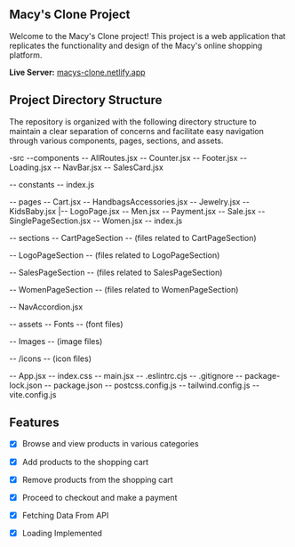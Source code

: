 ## Macy's Clone Project

Welcome to the Macy's Clone project! This project is a web application that replicates the functionality and design of the Macy's online shopping platform.



**Live Server:** [macys-clone.netlify.app](https://macys-clone.netlify.app/)



## Project Directory Structure

The repository is organized with the following directory structure to maintain a clear separation of concerns and facilitate easy navigation through various components, pages, sections, and assets.

-src
--components
   -- AllRoutes.jsx
   -- Counter.jsx
   -- Footer.jsx
   -- Loading.jsx
   -- NavBar.jsx
   -- SalesCard.jsx

-- constants
   -- index.js

-- pages
   -- Cart.jsx
   -- HandbagsAccessories.jsx
   -- Jewelry.jsx
   -- KidsBaby.jsx
   |-- LogoPage.jsx
   -- Men.jsx
   -- Payment.jsx
   -- Sale.jsx
   -- SinglePageSection.jsx
   -- Women.jsx
   -- index.js

-- sections
   -- CartPageSection
      -- (files related to CartPageSection)
   
   -- LogoPageSection
      -- (files related to LogoPageSection)
   
   -- SalesPageSection
      -- (files related to SalesPageSection)
   
   -- WomenPageSection
      -- (files related to WomenPageSection)
   
   -- NavAccordion.jsx

-- assets
   -- Fonts
      -- (font files)
   
   -- Images
      -- (image files)
   
   -- /icons
       -- (icon files)

-- App.jsx
-- index.css
-- main.jsx
-- .eslintrc.cjs
-- .gitignore
-- package-lock.json
-- package.json
-- postcss.config.js
-- tailwind.config.js
-- vite.config.js



## Features

- [x] Browse and view products in various categories
- [x] Add products to the shopping cart
- [x] Remove products from the shopping cart
- [x] Proceed to checkout and make a payment
- [x] Fetching Data From API
- [x] Loading Implemented


